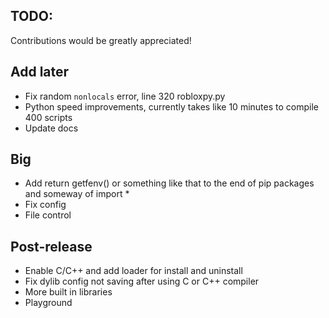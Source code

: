 ## TODO:
Contributions would be greatly appreciated!

## Add later
- Fix random `nonlocals` error, line 320 robloxpy.py
- Python speed improvements, currently takes like 10 minutes to compile 400 scripts
- Update docs

## Big
- Add return getfenv() or something like that to the end of pip packages and someway of import * 
- Fix config
- File control

## Post-release
- Enable C/C++ and add loader for install and uninstall
- Fix dylib config not saving after using C or C++ compiler 
- More built in libraries
- Playground